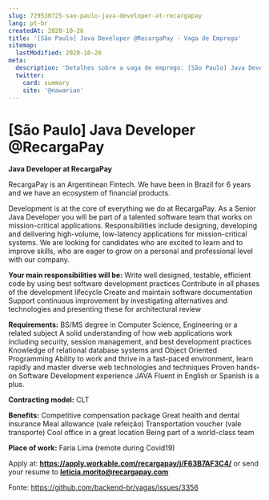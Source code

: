 ```yaml
---
slug: 729530725-sao-paulo-java-developer-at-recargapay
lang: pt-br
createdAt: 2020-10-26
title: '[São Paulo] Java Developer @RecargaPay - Vaga de Emprego'
sitemap:
  lastModified: 2020-10-26
meta:
  description: 'Detalhes sobre a vaga de emprego: [São Paulo] Java Developer @RecargaPay'
  twitter:
    card: summary
    site: '@nawarian'
---
```


# [São Paulo] Java Developer @RecargaPay

**Java Developer at RecargaPay**

RecargaPay is an Argentinean Fintech. We have been in Brazil for 6 years and we have an ecosystem of financial products.

Development is at the core of everything we do at RecargaPay. As a Senior Java Developer you will be part of a talented software team that works on mission-critical applications. Responsibilities include designing, developing and delivering high-volume, low-latency applications for mission-critical systems. We are looking for candidates who are excited to learn and to improve skills, who are eager to grow on a personal and professional level with our company.

**Your main responsibilities will be:**
Write well designed, testable, efficient code by using best software development practices
Contribute in all phases of the development lifecycle
Create and maintain software documentation
Support continuous improvement by investigating alternatives and technologies and presenting these for architectural review

**Requirements:**
BS/MS degree in Computer Science, Engineering or a related subject
A solid understanding of how web applications work including security, session management, and best development practices
Knowledge of relational database systems and Object Oriented Programming
Ability to work and thrive in a fast-paced environment, learn rapidly and master diverse web technologies and techniques
Proven hands-on Software Development experience JAVA
Fluent in English or Spanish is a plus.

**Contracting model:**
CLT

**Benefits:**
Competitive compensation package
Great health and dental insurance
Meal allowance (vale refeição)
Transportation voucher (vale transporte)
Cool office in a great location
Being part of a world-class team

**Place of work:**
Faria Lima (remote during Covid19)

Apply at: **https://apply.workable.com/recargapay/j/F63B7AF3C4/** or send your resume to **leticia.morito@recargapay.com**

Fonte: https://github.com/backend-br/vagas/issues/3356
